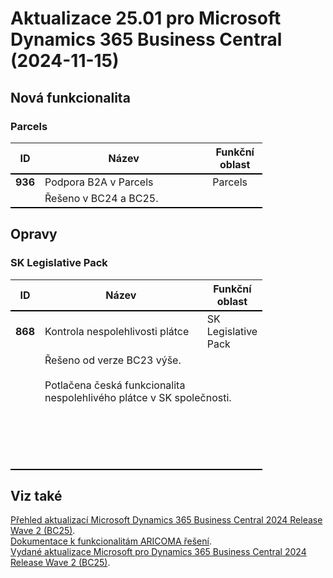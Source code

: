 ﻿# Aktualizace 25.01 pro Microsoft Dynamics 365 Business Central (2024-11-15)

## Nová funkcionalita

### Parcels
<table style="width:80%"><tr><th style="width:8%">ID</th><th style="width:70%">Název</th><th style="width:22%">Funkční oblast</th></tr>
<tr>
        <td style="border-top: 2px solid #000;"><b>936</b></td>
        <td style="border-top: 2px solid #000;">Podpora B2A v Parcels</td>
        <td style="border-top: 2px solid #000;">Parcels</td>
        </tr><tr>
            <td style="border-bottom: 2px solid #000;"></td>
            <td style="border-bottom: 2px solid #000;" colspan="2"><div><span style="color:rgba(0, 0, 0, 0.9);display:inline !important;">Řešeno v BC24 a BC25.</span><br> </div></td>
            </tr> </table>

## Opravy

### SK Legislative Pack
<table style="width:80%"><tr><th style="width:8%">ID</th><th style="width:70%">Název</th><th style="width:22%">Funkční oblast</th></tr>
<tr>
        <td style="border-top: 2px solid #000;"><b>868</b></td>
        <td style="border-top: 2px solid #000;">Kontrola nespolehlivosti plátce</td>
        <td style="border-top: 2px solid #000;">SK Legislative Pack</td>
        </tr><tr>
            <td style="border-bottom: 2px solid #000;"></td>
            <td style="border-bottom: 2px solid #000;" colspan="2"><div>Řešeno od verze BC23 výše. </div><div><br> </div><div><span style="color:rgba(0, 0, 0, 0.9);display:inline !important;">Potlačena česká funkcionalita nespolehlivého plátce v SK společnosti.&nbsp;</span><br> </div><div><br> </div><div><br> </div><div><br> </div><div><br> </div><div><br> </div></td>
            </tr> </table>

## Viz také 

[Přehled aktualizací Microsoft Dynamics 365 Business Central 2024 Release Wave 2 (BC25)](updates-bc25.md).  
[Dokumentace k funkcionalitám ARICOMA řešení](https://www.aricoma.com/docs/cs-cz/dynamics365/business-central/Solutions/solutions.html).    
[Vydané aktualizace Microsoft pro Dynamics 365 Business Central 2024 Release Wave 2 (BC25)](https://learn.microsoft.com/en-us/dynamics365/business-central/dev-itpro/whatsnew/whatsnew-update-25-1). 

